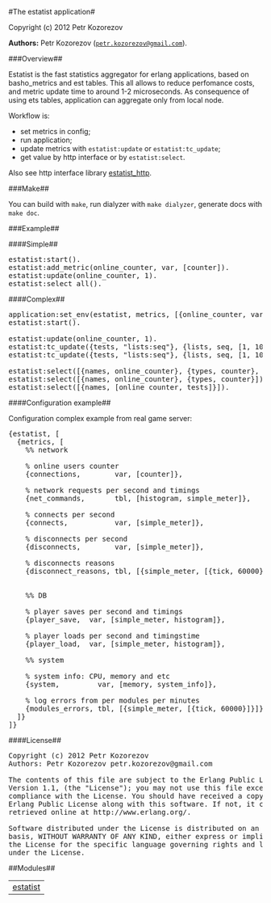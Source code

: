 

#The estatist application#


Copyright (c) 2012 Petr Kozorezov


__Authors:__ Petr Kozorezov ([`petr.kozorezov@gmail.com`](mailto:petr.kozorezov@gmail.com)).


###<a name="Overview">Overview</a>##





Estatist is the fast statistics aggregator for erlang applications,
based on basho_metrics and est tables. This all allows to reduce perfomance costs,
and metric update time to around 1-2 microseconds.
As consequence of using ets tables, application can aggregate only from local node.



Workflow is:



* set metrics in config;
* run application;
* update metrics with `estatist:update` or `estatist:tc_update`;
* get value by http interface or by `estatist:select`.



Also see http interface library [estatist_http](https://github.com/petrkozorezov/estatist_http).




###<a name="Make">Make</a>##




You can build with `make`, run dialyzer with `make dialyzer`, generate docs with `make doc`.




###<a name="Example">Example</a>##





####<a name="Simple">Simple</a>##



<pre>estatist:start().
estatist:add_metric(online_counter, var, [counter]).
estatist:update(online_counter, 1).
estatist:select_all().</pre>



####<a name="Complex">Complex</a>##


<pre>application:set_env(estatist, metrics, [{online_counter, var, [counter]}, {tests, tbl, [simple_meter, histogram]}, {system, var, [system_info]}]).
estatist:start().

estatist:update(online_counter, 1).
estatist:tc_update({tests, "lists:seq"}, {lists, seq, [1, 1000]}).
estatist:tc_update({tests, "lists:seq"}, {lists, seq, [1, 1000]}).

estatist:select([{names, online_counter}, {types, counter}, {params, count}]).
estatist:select([{names, online_counter}, {types, counter}]).
estatist:select([{names, [online_counter, tests]}]).</pre>




####<a name="Configuration_example">Configuration example</a>##





Configuration complex example from real game server:

<pre>{estatist, [
  {metrics, [
    %% network

    % online users counter
    {connections,        var, [counter]},

    % network requests per second and timings                 
    {net_commands,       tbl, [histogram, simple_meter]},

    % connects per second
    {connects,           var, [simple_meter]},

    % disconnects per second
    {disconnects,        var, [simple_meter]},

    % disconnects reasons
    {disconnect_reasons, tbl, [{simple_meter, [{tick, 60000}]}]}, 


    %% DB

    % player saves per second and timings
    {player_save,  var, [simple_meter, histogram]},

    % player loads per second and timingstime
    {player_load,  var, [simple_meter, histogram]},

    %% system

    % system info: CPU, memory and etc
    {system,         var, [memory, system_info]},

    % log errors from per modules per minutes
    {modules_errors, tbl, [{simple_meter, [{tick, 60000}]}]}
  ]}
]}</pre>



####<a name="License">License</a>##


<pre>Copyright (c) 2012 Petr Kozorezov
Authors: Petr Kozorezov petr.kozorezov@gmail.com

The contents of this file are subject to the Erlang Public License,
Version 1.1, (the "License"); you may not use this file except in
compliance with the License. You should have received a copy of the
Erlang Public License along with this software. If not, it can be
retrieved online at http://www.erlang.org/.

Software distributed under the License is distributed on an "AS IS"
basis, WITHOUT WARRANTY OF ANY KIND, either express or implied. See
the License for the specific language governing rights and limitations
under the License.</pre>

##Modules##


<table width="100%" border="0" summary="list of modules">
<tr><td><a href="estatist.md" class="module">estatist</a></td></tr></table>

